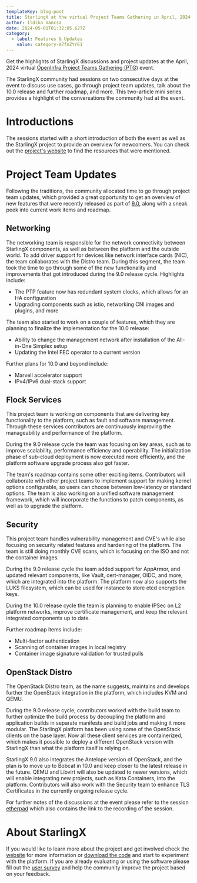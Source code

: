 ```yaml
---
templateKey: blog-post
title: StarlingX at the virtual Project Teams Gathering in April, 2024 - Part 1
author: Ildiko Vancsa
date: 2024-05-01T01:32:05.627Z
category:
  - label: Features & Updates
    value: category-A7fnZYrE1
---
```


Get the highlights of StarlingX discussions and project updates at the April, 2024 virtual [OpenInfra Project Teams Gathering (PTG)](https://openinfra.dev/ptg/) event.

The StarlingX community had sessions on two consecutive days at the event to discuss use cases, go through project team updates, talk about the 10.0 release and further roadmap, and more. This two-article mini series provides a highlight of the conversations the community had at the event.

# Introductions

The sessions started with a short introduction of both the event as well as the StarlingX project to provide an overview for newcomers. You can check out the [project's website](https://www.starlingx.io) to find the resources that were mentioned.

# Project Team Updates

Following the traditions, the community allocated time to go through project team updates, which provided a great opportunity to get an overview of new features that were recently released as part of [9.0](https://www.starlingx.io/blog/starlingx-release-9/), along with a sneak peek into current work items and roadmap.

## Networking

The networking team is responsible for the network connectivity between StarlingX components, as well as between the platform and the outside world. To add driver support for devices like network interface cards (NIC), the team collaborates with the Distro team. During this segment, the team took the time to go through some of the new functionality and improvements that got introduced during the 9.0 release cycle. Highlights include:

- The PTP feature now has redundant system clocks, which allows for an HA configuration
- Upgrading components such as istio, networking CNI images and plugins, and more

The team also started to work on a couple of features, which they are planning to finalize the implementation for the 10.0 release:

- Ability to change the management network after installation of the All-in-One Simplex setup
- Updating the Intel FEC operator to a current version

Further plans for 10.0 and beyond include:

- Marvell accelerator support
- IPv4/IPv6 dual-stack support

## Flock Services

This project team is working on components that are delivering key functionality to the platform, such as fault and software management. Through these services contributors are continuously improving the manageability and performance of the platform.

During the 9.0 release cycle the team was focusing on key areas, such as to improve scalability, performance efficiency and operability. The initialization phase of sub-cloud deployment is now executed more efficiently, and the platform software upgrade process also got faster.

The team's roadmap contains some other exciting items. Contributors will collaborate with other project teams to implement support for making kernel options configurable, so users can choose between low-latency or standard options. The team is also working on a unified software management framework, which will incorporate the functions to patch components, as well as to upgrade the platform.

## Security

This project team handles vulnerability management and CVE's while also focusing on security related features and hardening of the platform. The team is still doing monthly CVE scans, which is focusing on the ISO and not the container images.

During the 9.0 release cycle the team added support for AppArmor, and updated relevant components, like Vault, cert-manager, OIDC, and more, which are integrated into the platform. The platform now also supports the LUKS filesystem, which can be used for instance to store etcd encryption keys.

During the 10.0 release cycle the team is planning to enable IPSec on L2 platform networks, improve certificate management, and keep the relevant integrated components up to date. 

Further roadmap items include:

- Multi-factor authentication
- Scanning of container images in local registry
- Container image signature validation for trusted pulls

## OpenStack Distro

The OpenStack Distro team, as the name suggests, maintains and develops further the OpenStack integration in the platform, which includes KVM and QEMU.

During the 9.0 release cycle, contributors worked with the build team to further optimize the build process by decoupling the platform and application builds in separate manifests and build jobs and making it more modular. The StarlingX platform has been using some of the OpenStack clients on the base layer. Now all these client services are containerized, which makes it possible to deploy a different OpenStack version with StarlingX than what the platform itself is relying on.

StarlingX 9.0 also integrates the Antelope version of OpenStack, and the plan is to move up to Bobcat in 10.0 and keep closer to the latest release in the future. QEMU and Libvirt will also be updated to newer versions, which will enable integrating new projects, such as Kata Containers, into the platform. Contributors will also work with the Security team to enhance TLS Certificates in the currently ongoing release cycle.


For further notes of the discussions at the event please refer to the session [etherpad](https://etherpad.opendev.org/p/r.bc04598c08f498303b1e8a3cfe913eef) which also contains the link to the recording of the session.

# About StarlingX

If you would like to learn more about the project and get involved check the [website](https://www.starlingx.io) for more information or [download the code](https://opendev.org/starlingx) and start to experiment with the platform. If you are already evaluating or using the software please fill out the [user survey](https://openinfrafoundation.formstack.com/forms/starlingx_user_survey) and help the community improve the project based on your feedback.
